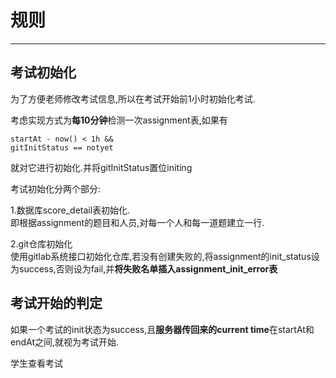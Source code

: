 # 规则

---

## 考试初始化

为了方便老师修改考试信息,所以在考试开始前1小时初始化考试.

考虑实现方式为**每10分钟**检测一次assignment表,如果有

```
startAt - now() < 1h &&
gitInitStatus == notyet
```

就对它进行初始化.并将gitInitStatus置位initing

考试初始化分两个部分:

1.数据库score\_detail表初始化.  
即根据assignment的题目和人员,对每一个人和每一道题建立一行.

2.git仓库初始化  
使用gitlab系统接口初始化仓库,若没有创建失败的,将assignment的init\_status设为success,否则设为fail,并**将失败名单插入assignment\_init\_error表**

## 考试开始的判定

如果一个考试的init状态为success,且**服务器传回来的current time**在startAt和endAt之间,就视为考试开始.

学生查看考试

